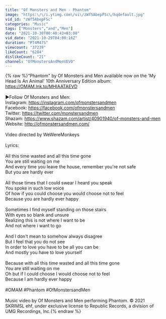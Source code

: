 ```yaml
---
title: "Of Monsters and Men - Phantom"
image: "https:\/\/i.ytimg.com\/vi\/zWf5AbepFSc\/hqdefault.jpg"
vid_id: "zWf5AbepFSc"
categories: "Music"
tags: ["Monsters","and","Men"]
date: "2021-10-30T00:40:43+03:00"
vid_date: "2021-10-29T04:00:16Z"
duration: "PT4M47S"
viewcount: "37239"
likeCount: "6284"
dislikeCount: "21"
channel: "OfMonstersAndMenVEVO"
---
```

{% raw %}“Phantom&quot; by Of Monsters and Men available now on the 'My Head Is An Animal' 10th Anniversary Edition album: <a rel="nofollow" target="blank" href="https://OMAM.lnk.to/MHIAATAEVD">https://OMAM.lnk.to/MHIAATAEVD</a><br /> <br />►Follow Of Monsters and Men:<br />Instagram: <a rel="nofollow" target="blank" href="https://instagram.com/ofmonstersandmen">https://instagram.com/ofmonstersandmen</a><br />Facebook: <a rel="nofollow" target="blank" href="https://facebook.com/ofmonstersandmen">https://facebook.com/ofmonstersandmen</a><br />Twitter: <a rel="nofollow" target="blank" href="https://twitter.com/monstersandmen">https://twitter.com/monstersandmen</a><br />Shazam: <a rel="nofollow" target="blank" href="https://www.shazam.com/artist/40901940/of-monsters-and-men">https://www.shazam.com/artist/40901940/of-monsters-and-men</a><br />Website: <a rel="nofollow" target="blank" href="http://ofmonstersandmen.com/">http://ofmonstersandmen.com/</a><br /> <br />Video directed by WeWereMonkeys<br /><br />Lyrics:<br /><br />All this time wasted and all this time gone<br />You are still waiting on me<br />And every time you leave the house, remember you're not safe<br />But you are hardly ever<br /> <br />All those times that I could swear I heard you speak<br />You spoke in such low voice<br />Of how if you could choose you would choose not to feel<br />Because you are hardly ever happy<br /> <br />Sometimes I find myself standing on those stairs<br />With eyes so blank and unsure<br />Realizing this is not where I want to be<br />And not where i want to go<br /> <br />And I don't mean to somehow always disagree<br />But I feel that you do not see<br />In order to love you have to be all you can be<br />And mostly you have to love yourself<br /> <br />Because with all this time wasted and all this time gone<br />You are still waiting on me<br />Oh but if I could choose I would choose not to feel<br />Because I am hardly ever happy<br /><br />#OMAM #Phantom #OfMonstersandMen<br /><br />Music video by Of Monsters and Men performing Phantom. © 2021 SKRIMSL ehf, under exclusive license to Republic Records, a division of UMG Recordings, Inc.{% endraw %}
